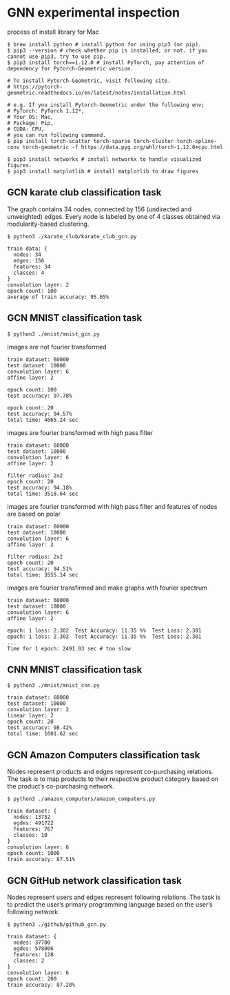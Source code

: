 # GNN experimental inspection
process of install library for Mac
```
$ brew install python # install python for using pip3 (or pip).
$ pip3 --version # check whether pip is installed, or not. if you cannot use pip3, try to use pip.
$ pip3 install torch==1.12.0 # install PyTorch, pay attention of dependency for Pytorch-Geometric version.

# To install Pytorch-Geometric, visit following site.
# https://pytorch-geometric.readthedocs.io/en/latest/notes/installation.html

# e.g. If you install Pytorch-Geometric under the following env;
# PyTorch: PyTorch 1.12*,
# Your OS: Mac,
# Package: Pip,
# CUDA: CPU,
# you can run following command.
$ pip install torch-scatter torch-sparse torch-cluster torch-spline-conv torch-geometric -f https://data.pyg.org/whl/torch-1.12.0+cpu.html

$ pip3 install networkx # install networkx to handle visualized figures.
$ pip3 install matplotlib # install matplotlib to draw figures
```
## GCN karate club classification task
The graph contains 34 nodes, connected by 156 (undirected and unweighted) edges. Every node is labeled by one of 4 classes obtained via modularity-based clustering.
```
$ python3 ./karate_club/karate_club_gcn.py

train data: {
  nodes: 34
  edges: 156
  features: 34
  classes: 4
}
convolution layer: 2
epoch count: 100
average of train accuracy: 95.65%
```
## GCN MNIST classification task
```
$ python3 ./mnist/mnist_gcn.py
```
images are not fourier transformed
```
train dataset: 60000
test dataset: 10000
convolution layer: 6
affine layer: 2

epoch count: 100
test accuracy: 97.78%

epoch count: 20
test accuracy: 94.57%
total time: 4665.24 sec
```
images are fourier transformed with high pass filter
```
train dataset: 60000
test dataset: 10000
convolution layer: 6
affine layer: 2

filter radius: 2x2
epoch count: 20
test accuracy: 94.18%
total time: 3518.64 sec
```
images are fourier transformed with high pass filter and features of nodes are based on polar
```
train dataset: 60000
test dataset: 10000
convolution layer: 6
affine layer: 2

filter radius: 2x2
epoch count: 20
test accuracy: 94.51%
total time: 3555.14 sec
```
images are fourier transfirmed and make graphs with fourier spectrum
```
train dataset: 60000
test dataset: 10000
convolution layer: 6
affine layer: 2

epoch: 1 loss: 2.302  Test Accuracy: 11.35 %%  Test Loss: 2.301
epoch: 1 loss: 2.302  Test Accuracy: 11.35 %%  Test Loss: 2.301
...
Time for 1 epoch: 2491.03 sec # too slow
```

## CNN MNIST classification task
```
$ python3 ./mnist/mnist_cnn.py

train dataset: 60000
test dataset: 10000
convolution layer: 2
linear layer: 2
epoch count: 20
test accuracy: 98.42%
total time: 1601.62 sec
```

## GCN Amazon Computers classification task
Nodes represent products and edges represent co-purchasing relations. The task is to map products to their respective product category based on the product’s co-purchasing network.
```
$ python3 ./amazon_computers/amazon_computers.py

train dataset: {
  nodes: 13752
  egdes: 491722
  features: 767
  classes: 10
}
convolution layer: 6
epoch count: 1000
train accuracy: 87.51%
```

## GCN GitHub network classification task
Nodes represent users and edges represent following relations. The task is to predict the user’s primary programming language based on the user’s following network.
```
$ python3 ./github/github_gcn.py

train dataset: {
  nodes: 37700
  egdes: 578006
  features: 128
  classes: 2
}
convolution layer: 6
epoch count: 200
train accuracy: 87.28%
```
